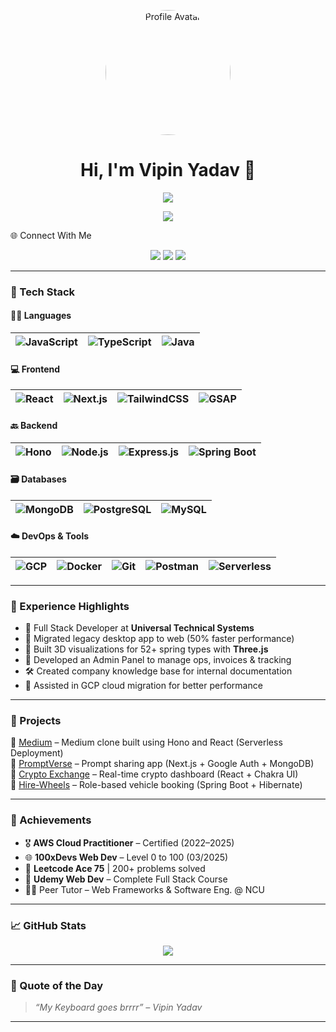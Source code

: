 <!-- Profile Header -->

<!-- HEADER + PORTFOLIO --> <p align="center"> <img src="https://github.com/user-attachments/assets/27638616-3d08-43ae-b22f-fe69e5da71a8" width="200" alt="Profile Avatar" style="border-radius: 50%"> </p> <h1 align="center">Hi, I'm Vipin Yadav 👋</h1> <p align="center"> <a href="https://vipin-yadav.com" target="_blank"> <img src="https://img.shields.io/badge/My%20Portfolio-VISIT%20NOW-9c27b0?style=for-the-badge&logo=vercel&logoColor=white"> </a> </p> <p align="center"> <a href="https://github.com/vipinyadav2k"> <img src="https://readme-typing-svg.herokuapp.com?font=Fira+Code&size=24&pause=1000&color=36BCF7&center=true&vCenter=true&width=500&lines=Full-stack+Web+Developer;Building+Cool+Web+Apps+🚀;Always+Learning+Something+New"> </a> </p>
🌐 Connect With Me
<p align="center"> <a href="mailto:vipinyadav2k@gmail.com"><img src="https://img.shields.io/badge/Gmail-vipinyadav2k@gmail.com-red?style=for-the-badge&logo=gmail"></a> <a href="https://linkedin.com/in/vipin-yadav-vy"><img src="https://img.shields.io/badge/LinkedIn-vipin--yadav--vy-blue?style=for-the-badge&logo=linkedin"></a> <a href="https://github.com/vipinyadav2k"><img src="https://img.shields.io/badge/GitHub-vipinyadav2k-black?style=for-the-badge&logo=github"></a> </p>

---

### 🚀 Tech Stack

#### 👨‍💻 Languages
| ![JavaScript](https://img.shields.io/badge/-JavaScript-black?style=flat-square&logo=javascript) | ![TypeScript](https://img.shields.io/badge/-TypeScript-black?style=flat-square&logo=typescript) | ![Java](https://img.shields.io/badge/-Java-black?style=flat-square&logo=java) |
|---|---|---|

#### 💻 Frontend
| ![React](https://img.shields.io/badge/-React-black?style=flat-square&logo=react) | ![Next.js](https://img.shields.io/badge/-Next.js-black?style=flat-square&logo=next.js) | ![TailwindCSS](https://img.shields.io/badge/-TailwindCSS-black?style=flat-square&logo=tailwind-css) | ![GSAP](https://img.shields.io/badge/-GSAP-black?style=flat-square&logo=greensock) |
|---|---|---|---|

#### 🔙 Backend
| ![Hono](https://img.shields.io/badge/-Hono%20JS-orange?style=flat-square&logo=cloudflare) | ![Node.js](https://img.shields.io/badge/-Node.js-black?style=flat-square&logo=node.js) | ![Express.js](https://img.shields.io/badge/-Express.js-black?style=flat-square&logo=express) | ![Spring Boot](https://img.shields.io/badge/-Spring%20Boot-black?style=flat-square&logo=spring) |
|---|---|---|---|

#### 🗃️ Databases
| ![MongoDB](https://img.shields.io/badge/-MongoDB-black?style=flat-square&logo=mongodb) | ![PostgreSQL](https://img.shields.io/badge/-PostgreSQL-black?style=flat-square&logo=postgresql) | ![MySQL](https://img.shields.io/badge/-MySQL-black?style=flat-square&logo=mysql) |
|---|---|---|

#### ☁️ DevOps & Tools
| ![GCP](https://img.shields.io/badge/-GCP-black?style=flat-square&logo=google-cloud) | ![Docker](https://img.shields.io/badge/-Docker-black?style=flat-square&logo=docker) | ![Git](https://img.shields.io/badge/-Git-black?style=flat-square&logo=git) | ![Postman](https://img.shields.io/badge/-Postman-black?style=flat-square&logo=postman) | ![Serverless](https://img.shields.io/badge/-Serverless-black?style=flat-square&logo=serverless) |
|---|---|---|---|---|

---

### 💼 Experience Highlights

- 🧠 Full Stack Developer at **Universal Technical Systems**
- 🔧 Migrated legacy desktop app to web (50% faster performance)
- 🧱 Built 3D visualizations for 52+ spring types with **Three.js**
- 🧾 Developed an Admin Panel to manage ops, invoices & tracking
- 🛠 Created company knowledge base for internal documentation
- 🚀 Assisted in GCP cloud migration for better performance

---

### 🌟 Projects

🔹 [Medium](https://github.com/vipinyadav2k/Medium) – Medium clone built using Hono and React (Serverless Deployment)<br>
🔹 [PromptVerse](https://github.com/vipinyadav2k/PromptVerse) – Prompt sharing app (Next.js + Google Auth + MongoDB)<br>
🔹 [Crypto Exchange](https://github.com/vipinyadav2k/Crypto-Exchange) – Real-time crypto dashboard (React + Chakra UI)<br>
🔹 [Hire-Wheels](https://github.com/vipinyadav2k/HireWheels) – Role-based vehicle booking (Spring Boot + Hibernate)<br>

---

### 🏅 Achievements

- 🎖 **AWS Cloud Practitioner** – Certified (2022–2025)
- 🌐 **100xDevs Web Dev** – Level 0 to 100 (03/2025)
- 🧠 **Leetcode Ace 75** | 200+ problems solved
- 📘 **Udemy Web Dev** – Complete Full Stack Course
- 👨‍🏫 Peer Tutor – Web Frameworks & Software Eng. @ NCU

---

### 📈 GitHub Stats

<p align="center">
  <img src="https://github-readme-stats.vercel.app/api/top-langs/?username=vipinyadav2k&layout=compact&theme=radical"/>
</p>

---

### 💬 Quote of the Day
> *“My Keyboard goes brrrr” – Vipin Yadav*

---

